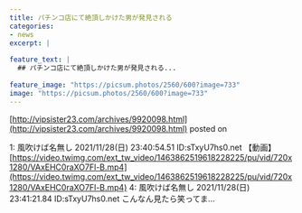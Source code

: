 ```yaml
---
title: パチンコ店にて絶頂しかけた男が発見される
categories:
- news
excerpt: |
  
feature_text: |
  ## パチンコ店にて絶頂しかけた男が発見される...
  
feature_image: "https://picsum.photos/2560/600?image=733"
image: "https://picsum.photos/2560/600?image=733"
---
```


[http://vipsister23.com/archives/9920098.html](http://vipsister23.com/archives/9920098.html)
posted on 

<!--more-->

1: 風吹けば名無し 2021/11/28(日) 23:40:54.51 ID:sTxyU7hs0.net 【動画】[https://video.twimg.com/ext_tw_video/1463862519618228225/pu/vid/720x1280/VAxEHC0raXO7Fl-B.mp4](https://video.twimg.com/ext_tw_video/1463862519618228225/pu/vid/720x1280/VAxEHC0raXO7Fl-B.mp4) 4: 風吹けば名無し 2021/11/28(日) 23:41:21.84 ID:sTxyU7hs0.net こんなん見たら笑ってま...
